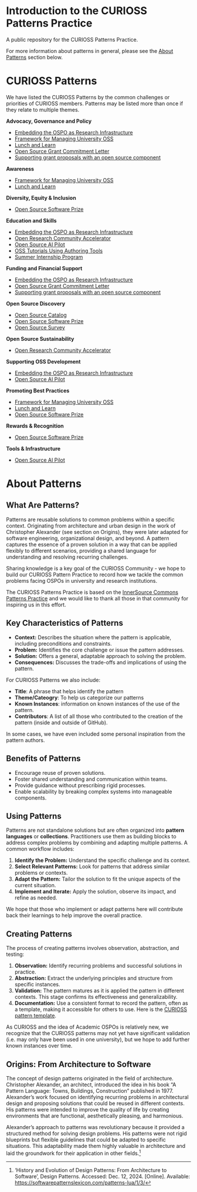 # Introduction to the CURIOSS Patterns Practice
A public repository for the CURIOSS Patterns Practice.

For more information about patterns in general, please see the [About Patterns](#about-patterns) section below. 

# CURIOSS Patterns

We have listed the CURIOSS Patterns by the common challenges or priorities of CURIOSS members. Patterns may be listed more than once if they relate to multiple themes. 

**Advocacy, Governance and Policy**

* [Embedding the OSPO as Research Infrastructure](https://github.com/CURIOSSorg/curioss-patterns/blob/main/embedding-the-ospo-as-research-infrastructure.md)
* [Framework for Managing University OSS](framework-managing-university-oss.md)
* [Lunch and Learn](lunch-and-learn.md)
* [Open Source Grant Commitment Letter](https://github.com/CURIOSSorg/curioss-patterns/blob/main/open-source-grant-commitment-letter.md)
* [Supporting grant proposals with an open source component](https://github.com/CURIOSSorg/curioss-patterns/blob/main/supporting-grant-proposals-with-an-open-source-component.md)

**Awareness** 

* [Framework for Managing University OSS](framework-managing-university-oss.md)  
* [Lunch and Learn](lunch-and-learn.md)

**Diversity, Equity & Inclusion**

* [Open Source Software Prize](open-source-software-prize.md)

**Education and Skills**

* [Embedding the OSPO as Research Infrastructure](https://github.com/CURIOSSorg/curioss-patterns/blob/main/embedding-the-ospo-as-research-infrastructure.md)
* [Open Research Community Accelerator](open-research-community-accelerator.md)
* [Open Source AI Pilot](https://github.com/CURIOSSorg/curioss-patterns/blob/main/open-source-ai-pilot.md)
* [OSS Tutorials Using Authoring Tools](oss-tutorials-using-authoring-tools.md)  
* [Summer Internship Program](summer-internship-program.md)

**Funding and Financial Support**

* [Embedding the OSPO as Research Infrastructure](https://github.com/CURIOSSorg/curioss-patterns/blob/main/embedding-the-ospo-as-research-infrastructure.md)
* [Open Source Grant Commitment Letter](https://github.com/CURIOSSorg/curioss-patterns/blob/main/open-source-grant-commitment-letter.md)
* [Supporting grant proposals with an open source component](https://github.com/CURIOSSorg/curioss-patterns/blob/main/supporting-grant-proposals-with-an-open-source-component.md)

**Open Source Discovery**

* [Open Source Catalog](open-source-catalog.md)  
* [Open Source Software Prize](open-source-software-prize.md)  
* [Open Source Survey](open-source-survey.md)

**Open Source Sustainability**

* [Open Research Community Accelerator](open-research-community-accelerator.md)

**Supporting OSS Development**

* [Embedding the OSPO as Research Infrastructure](https://github.com/CURIOSSorg/curioss-patterns/blob/main/embedding-the-ospo-as-research-infrastructure.md)
* [Open Source AI Pilot](https://github.com/CURIOSSorg/curioss-patterns/blob/main/open-source-ai-pilot.md)

**Promoting Best Practices**

* [Framework for Managing University OSS](framework-managing-university-oss.md)
* [Lunch and Learn](lunch-and-learn.md) 
* [Open Source Software Prize](open-source-software-prize.md)

**Rewards & Recognition**

* [Open Source Software Prize](open-source-software-prize.md)

**Tools & Infrastructure**

* [Open Source AI Pilot](https://github.com/CURIOSSorg/curioss-patterns/blob/main/open-source-ai-pilot.md)


# About Patterns
## What Are Patterns?

Patterns are reusable solutions to common problems within a specific context. Originating from architecture and urban design in the work of Christopher Alexander (see section on Origins), they were later adapted for software engineering, organizational design, and beyond. A pattern captures the essence of a proven solution in a way that can be applied flexibly to different scenarios, providing a shared language for understanding and resolving recurring challenges.

Sharing knowledge is a key goal of the CURIOSS Community \- we hope to build our CURIOSS Pattern Practice to record how we tackle the common problems facing OSPOs in university and research institutions. 

The CURIOSS Patterns Practice is based on the [InnerSource Commons Patterns Practice](https://github.com/InnerSourceCommons/InnerSourcePatterns/) and we would like to thank all those in that community for inspiring us in this effort.

## Key Characteristics of Patterns

* **Context:** Describes the situation where the pattern is applicable, including preconditions and constraints.  
* **Problem:** Identifies the core challenge or issue the pattern addresses.  
* **Solution:** Offers a general, adaptable approach to solving the problem.  
* **Consequences:** Discusses the trade-offs and implications of using the pattern.

For CURIOSS Patterns we also include:

* **Title**: A phrase that helps identify the pattern  
* **Theme/Cateogry**: To help us categorize our patterns  
* **Known Instances**: information on known instances of the use of the pattern.
* **Contributors**: A list of all those who contributed to the creation of the pattern (inside and outside of GitHub).

In some cases, we have even included some personal inspiration from the pattern authors. 

## Benefits of Patterns

* Encourage reuse of proven solutions.  
* Foster shared understanding and communication within teams.  
* Provide guidance without prescribing rigid processes.  
* Enable scalability by breaking complex systems into manageable components.

## Using Patterns

Patterns are not standalone solutions but are often organized into **pattern languages** or **collections**. Practitioners use them as building blocks to address complex problems by combining and adapting multiple patterns. A common workflow includes:

1. **Identify the Problem:** Understand the specific challenge and its context.  
2. **Select Relevant Patterns:** Look for patterns that address similar problems or contexts.  
3. **Adapt the Pattern:** Tailor the solution to fit the unique aspects of the current situation.  
4. **Implement and Iterate:** Apply the solution, observe its impact, and refine as needed.

We hope that those who implement or adapt patterns here will contribute back their learnings to help improve the overall practice.

## **Creating Patterns**

The process of creating patterns involves observation, abstraction, and testing:

1. **Observation:** Identify recurring problems and successful solutions in practice.  
2. **Abstraction:** Extract the underlying principles and structure from specific instances.  
3. **Validation:** The pattern matures as it is applied the pattern in different contexts. This stage confirms its effectiveness and generalizability.  
4. **Documentation:** Use a consistent format to record the pattern, often as a template, making it accessible for others to use. Here is the [CURIOSS pattern template](PATTERN-TEMPLATE.md).

As CURIOSS and the idea of Academic OSPOs is relatively new, we recognize that the CURIOSS patterns may not yet have significant validation (i.e. may only have been used in one university), but we hope to add further known instances over time.

## Origins: From Architecture to Software

The concept of design patterns originated in the field of architecture. Christopher Alexander, an architect, introduced the idea in his book “A Pattern Language: Towns, Buildings, Construction” published in 1977\. Alexander’s work focused on identifying recurring problems in architectural design and proposing solutions that could be reused in different contexts. His patterns were intended to improve the quality of life by creating environments that are functional, aesthetically pleasing, and harmonious.

Alexander’s approach to patterns was revolutionary because it provided a structured method for solving design problems. His patterns were not rigid blueprints but flexible guidelines that could be adapted to specific situations. This adaptability made them highly valuable in architecture and laid the groundwork for their application in other fields.[^1]

[^1]: ‘History and Evolution of Design Patterns: From Architecture to Software’, Design Patterns. Accessed: Dec. 12, 2024. [Online]. Available: https://softwarepatternslexicon.com/patterns-lua/1/3/

